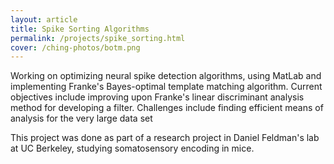 ```yaml
---
layout: article
title: Spike Sorting Algorithms
permalink: /projects/spike_sorting.html
cover: /ching-photos/botm.png
---
```


Working on optimizing neural spike detection algorithms, using MatLab and implementing Franke's Bayes-optimal template matching algorithm. Current objectives include improving upon Franke's linear discriminant analysis method for developing a filter. Challenges include finding efficient means of analysis for the very large data set

<!--more-->

This project was done as part of a research project in Daniel Feldman's lab at UC Berkeley, studying somatosensory encoding in mice.
